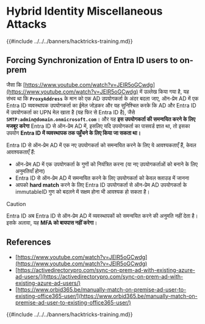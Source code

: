 # Hybrid Identity Miscellaneous Attacks

{{#include ../../../banners/hacktricks-training.md}}


## Forcing Synchronization of Entra ID users to on-prem

जैसा कि [https://www.youtube.com/watch?v=JEIR5oGCwdg](https://www.youtube.com/watch?v=JEIR5oGCwdg) में उल्लेख किया गया है, यह संभव था कि **`ProxyAddress`** के मान को एक AD उपयोगकर्ता के अंदर बदला जाए, ऑन-प्रेम AD में एक Entra ID व्यवस्थापक उपयोगकर्ता का ईमेल जोड़कर और यह सुनिश्चित करके कि AD और Entra ID में उपयोगकर्ता का UPN मेल खाता है (यह फिर से Entra ID है), जैसे **`SMTP:admin@domain.onmicrosoft.com`**। और यह **इस उपयोगकर्ता की समन्वयित करने के लिए मजबूर करेगा** Entra ID से ऑन-प्रेम AD में, इसलिए यदि उपयोगकर्ता का पासवर्ड ज्ञात था, तो इसका उपयोग **Entra ID में व्यवस्थापक तक पहुँचने के लिए किया जा सकता था।**

Entra ID से ऑन-प्रेम AD में एक नए उपयोगकर्ता को समन्वयित करने के लिए ये आवश्यकताएँ हैं, केवल आवश्यकताएँ हैं:

- ऑन-प्रेम AD में एक उपयोगकर्ता के गुणों को नियंत्रित करना (या नए उपयोगकर्ताओं को बनाने के लिए अनुमतियाँ होना)
- Entra ID से ऑन-प्रेम AD में समन्वयित करने के लिए उपयोगकर्ता को केवल क्लाउड में जानना
- आपको **hard match** करने के लिए Entra ID उपयोगकर्ता से ऑन-प्रेम AD उपयोगकर्ता के immutableID गुण को बदलने में सक्षम होना भी आवश्यक हो सकता है।


> [!CAUTION]
> Entra ID अब Entra ID से ऑन-प्रेम AD में व्यवस्थापकों को समन्वयित करने की अनुमति नहीं देता है।
> इसके अलावा, यह **MFA को बायपास नहीं करेगा**।



## References

- [https://www.youtube.com/watch?v=JEIR5oGCwdg](https://www.youtube.com/watch?v=JEIR5oGCwdg)
- [https://activedirectorypro.com/sync-on-prem-ad-with-existing-azure-ad-users/](https://activedirectorypro.com/sync-on-prem-ad-with-existing-azure-ad-users/)
- [https://www.orbid365.be/manually-match-on-premise-ad-user-to-existing-office365-user/](https://www.orbid365.be/manually-match-on-premise-ad-user-to-existing-office365-user/)

{{#include ../../../banners/hacktricks-training.md}}
